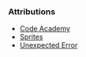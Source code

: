 ### Attributions
- [Code Academy](https://youtu.be/GFO_txvwK_c?si=UI_wAs5It5iftheW)
- [Sprites](https://www.frankslaboratory.co.uk/downloads/shadow_dog.png)
- [Unexpected Error](https://codedamn.com/news/javascript/how-to-fix-syntaxerror-unexpected-token-export-in-javascript)